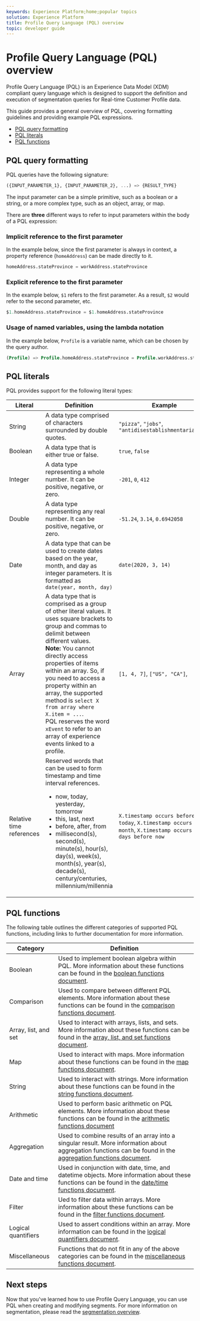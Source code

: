 ```yaml
---
keywords: Experience Platform;home;popular topics
solution: Experience Platform
title: Profile Query Language (PQL) overview
topic: developer guide
---
```


# Profile Query Language (PQL) overview

Profile Query Language (PQL) is an Experience Data Model (XDM) compliant query language which is designed to support the definition and execution of segmentation queries for Real-time Customer Profile data.

This guide provides a general overview of PQL, covering formatting guidelines and providing example PQL expressions.

- [PQL query formatting](#pql-query-formatting)
- [PQL literals](#pql-literals)
- [PQL functions](#pql-functions)

## PQL query formatting

PQL queries have the following signature:

```sql
({INPUT_PARAMETER_1}, {INPUT_PARAMETER_2}, ...) => {RESULT_TYPE}
```

The input parameter can be a simple primitive, such as a boolean or a string, or a more complex type, such as an object, array, or map.

There are **three** different ways to refer to input parameters within the body of a PQL expression:

### Implicit reference to the first parameter

In the example below, since the first parameter is always in context, a property reference (`homeAddress`) can be made directly to it.

```sql
homeAddress.stateProvince = workAddress.stateProvince
```

### Explicit reference to the first parameter

In the example below, `$1` refers to the first parameter. As a result, `$2` would refer to the second parameter, etc.

```sql
$1.homeAddress.stateProvince = $1.homeAddress.stateProvince
```

### Usage of named variables, using the lambda notation

In the example below, `Profile` is a variable name, which can be chosen by the query author.

```sql
(Profile) => Profile.homeAddress.stateProvince = Profile.workAddress.stateProvince
```

## PQL literals

PQL provides support for the following literal types:

| Literal | Definition | Example |
| ------- | ---------- | ------- |
| String | A data type comprised of characters surrounded by double quotes. | `"pizza"`, `"jobs"`, `"antidisestablishmentarianism"`
| Boolean | A data type that is either true or false. | `true`, `false` |
| Integer | A data type representing a whole number. It can be positive, negative, or zero. | `-201`, `0`, `412` |
| Double | A data type representing any real number. It can be positive, negative, or zero. | `-51.24`, `3.14`, `0.6942058` | 
| Date | A data type that can be used to create dates based on the year, month, and day as integer parameters. It is formatted as `date(year, month, day)` | `date(2020, 3, 14)` |
| Array | A data type that is comprised as a group of other literal values. It uses square brackets to group and commas to delimit between different values. <br> **Note:** You cannot directly access properties of items within an array. So, if you need to access a property within an array, the supported method is `select X from array where X.item = ...`. <br> PQL reserves the word `xEvent` to refer to an array of experience events linked to a profile. | `[1, 4, 7]`, `["US", "CA"]`, |  
| Relative time references | Reserved words that can be used to form timestamp and time interval references. <ul><li>now, today, yesterday, tomorrow<li>this, last, next<li>before, after, from<li>millisecond(s), second(s), minute(s), hour(s), day(s), week(s), month(s), year(s), decade(s), century/centuries, millennium/millennia</ul>| `X.timestamp occurs before today`, `X.timestamp occurs last month`, `X.timestamp occurs <= 3 days before now` |


## PQL functions

The following table outlines the different categories of supported PQL functions, including links to further documentation for more information.

| Category | Definition |
| -------- | ---------- |
| Boolean | Used to implement boolean algebra within PQL. More information about these functions can be found in the [boolean functions document](./pql/boolean-functions.md). |
| Comparison | Used to compare between different PQL elements. More information about these functions can be found in the [comparison functions document](./pql/comparison-functions.md). |
| Array, list, and set | Used to interact with arrays, lists, and sets. More information about these functions can be found in the [array, list, and set functions document](./pql/array-functions.md). |
| Map | Used to interact with maps. More information about these functions can be found in the [map functions document](./pql/map-functions.md). |
| String | Used to interact with strings. More information about these functions can be found in the [string functions document](./pql/string-functions.md). |
| Arithmetic | Used to perform basic arithmetic on PQL elements. More information about these functions can be found in the [arithmetic functions document](./pql/arithmetic-functions.md) |
| Aggregation | Used to combine results of an array into a singular result. More information about aggregation functions can be found in the [aggregation functions document](./pql/aggregation-functions.md). |
| Date and time | Used in conjunction with date, time, and datetime objects. More information about these functions can be found in the [date/time functions document](.pql/../pql/datetime-functions.md). |
| Filter | Ued to filter data within arrays. More information about these functions can be found in the [filter functions document](./pql/filter-functions.md). |
| Logical quantifiers | Used to assert conditions within an array. More information can be found in the [logical quantifiers document](./pql/logical-quantifiers.md). |
| Miscellaneous | Functions that do not fit in any of the above categories can be found in the [miscellaneous functions document](pql/misc-functions.md). |

## Next steps

Now that you've learned how to use Profile Query Language, you can use PQL when creating and modifying segments. For more information on segmentation, please read the [segmentation overview](./segmentation-overview.md). 
